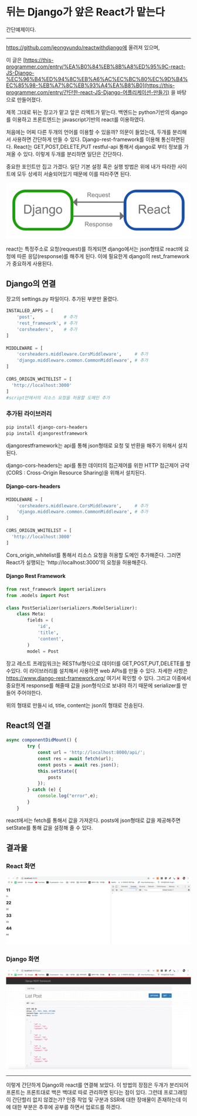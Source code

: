 <h1>뒤는 Django가 앞은 React가 맡는다</h1>

간단예제이다.

---

https://github.com/jeongyundo/reactwithdjango에 올려져 있으며,

이 글은 [https://this-programmer.com/entry/%EA%B0%84%EB%8B%A8%ED%95%9C-react-JS-Django-%EC%96%B4%ED%94%8C%EB%A6%AC%EC%BC%80%EC%9D%B4%EC%85%98-%EB%A7%8C%EB%93%A4%EA%B8%B0](https://this-programmer.com/entry/간단한-react-JS-Django-어플리케이션-만들기) 을 바탕으로 만들어졌다.

제목 그대로 뒤는 장고가 맡고 앞은 리엑트가 맡는다. 백엔드는 python기반의 django를 이용하고 프론트엔드는 javascript기반의 react를 이용하였다. 

처음에는 어찌 다른 두개의 언어를 이용할 수 있을까? 의문이 들었는데, 두개를 분리해서 사용하면 간단하게 만들 수 있다. Django-rest-framework를 이용해 통신하면된다. React는  GET,POST,DELETE,PUT restful-api 통해서 django로 부터 정보를 가져올 수 있다. 이렇게 두개를 분리하면 일단은 간단하다. 

중요한 포인트만 집고 가겠다. 일단 기본 설정 혹은 실행 방법은 위에 내가 따라한 사이트에 모두 상세히 서술되어있기 때문에 이를 따라주면 된다.



![20190730screenshot1](/images/20190730screenshot1.png)

react는 특정주소로 요청(request)를 하게되면 django에서는 json형태로 react에 요청에 따른 응답(response)를 해주게 된다. 이에 필요한게 django의 rest_framework가 중요하게 사용된다. 

<h2>Django의 연결</h2>

장고의 settings.py 파일이다. 추가된 부분만 올렸다.

```python
INSTALLED_APPS = [
    'post',           # 추가
    'rest_framework', # 추가
    'corsheaders',    # 추가
]

MIDDLEWARE = [
    'corsheaders.middleware.CorsMiddleware',     # 추가
    'django.middleware.common.CommonMiddleware', # 추가
]

CORS_ORIGIN_WHITELIST = [
  'http://localhost:3000'
] 
#script안에서의 리소스 요청을 허용할 도메인 추가
```

<h3>추가된 라이브러리</h3>

```powershell
pip install django-cors-headers
pip install djangorestframework
```

djangorestframework는 api를 통해 json형태로 요청 및 반환을 해주기 위해서 설치된다.

django-cors-headers는 api를 통한 데이터의 접근제어를 위한 HTTP 접근제어 규약(CORS : Cross-Origin Resource Sharing)을 위해서 설치된다.

<h4>Django-cors-headers</h4>

```python
MIDDLEWARE = [
    'corsheaders.middleware.CorsMiddleware',     # 추가
    'django.middleware.common.CommonMiddleware', # 추가
]

CORS_ORIGIN_WHITELIST = [
  'http://localhost:3000'
] 
```

Cors_origin_whitelist를 통해서 리소스 요청을 허용할 도메인 추가해준다. 그러면 React가 실행되는 'http://localhost:3000'의 요청을 허용해준다.



<h4>Django Rest Framework</h4> 

```python
from rest_framework import serializers
from .models import Post

class PostSerializer(serializers.ModelSerializer):
    class Meta:
        fields = (
            'id',
            'title',
            'content',
        )
        model = Post
```

 장고 레스트 프레임워크는 RESTful형식으로 데이터를 GET,POST,PUT,DELETE를 할수있다. 이 라이브러리를 설치해서 사용하면 web APIs를 만들 수 있다. 자세한 사항은 https://www.django-rest-framework.org/ 여기서 확인할 수 있다. 그리고 이중에서 중요한게 response를 해줄때 값을 json형식으로 보내야 하기 때문에 serializer를 만들어 주어야한다. 

 위의 형태로 만들시 id, title, content는 json의 형태로 전송된다.



<h2>React의 연결</h2>

```javascript
async componentDidMount() {
        try {
            const url = 'http://localhost:8000/api/';
            const res = await fetch(url);
            const posts = await res.json();
            this.setState({
                posts
            });
        } catch (e) {
            console.log("error",e);
        }
    }
```

react에서는 fetch를 통해서 값을 가져온다. posts에 json형태로 값을 제공해주면 setState를 통해 값을 설정해 줄 수 있다.

<h2>결과물</h2>

<h3>React 화면</h3>

![20190730screenshot2](/images/20190730screenshot2.png)

<h3>Django 화면</h3>

![20190730screenshot3](/images/20190730screenshot3.png)

---

이렇게 간단하게 Django와 react를 연결해 보았다. 이 방법의 장점은 두개가 분리되어 프론트는 프론트대로 백은 백대로 따로 관리하면 된다는 점이 있다. 그런데 프로그래밍이 간단할리 없지 않겠는가? 인증 작업 및 구분과 SSR에 대한 장애물이 존재하는데 이에 대한 부분은 추후에 공부를 하면서 업로드를 하겠다.
